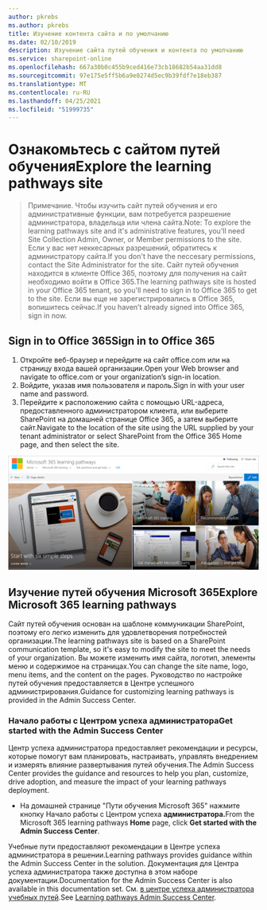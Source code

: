 ```yaml
---
author: pkrebs
ms.author: pkrebs
title: Изучение контента сайта и по умолчанию
ms.date: 02/10/2019
description: Изучение сайта путей обучения и контента по умолчанию
ms.service: sharepoint-online
ms.openlocfilehash: 667a30b0c455b9ced416e73cb18682b54aa31dd8
ms.sourcegitcommit: 97e175e5ff5b6a9e0274d5ec9b39fdf7e18eb387
ms.translationtype: MT
ms.contentlocale: ru-RU
ms.lasthandoff: 04/25/2021
ms.locfileid: "51999735"
---
```

# <a name="explore-the-learning-pathways-site"></a><span data-ttu-id="23244-103">Ознакомьтесь с сайтом путей обучения</span><span class="sxs-lookup"><span data-stu-id="23244-103">Explore the learning pathways site</span></span>

> <span data-ttu-id="23244-104">Примечание. Чтобы изучить сайт путей обучения и его административные функции, вам потребуется разрешение администратора, владельца или члена сайта.</span><span class="sxs-lookup"><span data-stu-id="23244-104">Note: To explore the learning pathways site and it's administrative features, you'll need Site Collection Admin, Owner, or Member permissions to the site.</span></span> <span data-ttu-id="23244-105">Если у вас нет неккесарных разрешений, обратитесь к администратору сайта.</span><span class="sxs-lookup"><span data-stu-id="23244-105">If you don't have the neccesary permissions, contact the Site Administrator for the site.</span></span> <span data-ttu-id="23244-106">Сайт путей обучения находится в клиенте Office 365, поэтому для получения на сайт необходимо войти в Office 365.</span><span class="sxs-lookup"><span data-stu-id="23244-106">The learning pathways site is hosted in your Office 365 tenant, so you'll need to sign in to Office 365 to get to the site.</span></span> <span data-ttu-id="23244-107">Если вы еще не зарегистрировались в Office 365, вопишитесь сейчас.</span><span class="sxs-lookup"><span data-stu-id="23244-107">If you haven’t already signed into Office 365, sign in now.</span></span> 

## <a name="sign-in-to-office-365"></a><span data-ttu-id="23244-108">Sign in to Office 365</span><span class="sxs-lookup"><span data-stu-id="23244-108">Sign in to Office 365</span></span> 

1.  <span data-ttu-id="23244-109">Откройте веб-браузер и перейдите на сайт office.com или на страницу входа вашей организации.</span><span class="sxs-lookup"><span data-stu-id="23244-109">Open your Web browser and navigate to office.com or your organization’s sign-in location.</span></span> 
2.  <span data-ttu-id="23244-110">Войдите, указав имя пользователя и пароль.</span><span class="sxs-lookup"><span data-stu-id="23244-110">Sign in with your user name and password.</span></span>
3.  <span data-ttu-id="23244-111">Перейдите к расположению сайта с помощью URL-адреса, предоставленного администратором клиента, или выберите SharePoint на домашней странице Office 365, а затем выберите сайт.</span><span class="sxs-lookup"><span data-stu-id="23244-111">Navigate to the location of the site using the URL supplied by your tenant administrator or select SharePoint from the Office 365 Home page, and then select the site.</span></span> 

![cg-exploresite.png](media/cg-introducing.png)

## <a name="explore-microsoft-365-learning-pathways"></a><span data-ttu-id="23244-113">Изучение путей обучения Microsoft 365</span><span class="sxs-lookup"><span data-stu-id="23244-113">Explore Microsoft 365 learning pathways</span></span>

<span data-ttu-id="23244-114">Сайт путей обучения основан на шаблоне коммуникации SharePoint, поэтому его легко изменить для удовлетворения потребностей организации.</span><span class="sxs-lookup"><span data-stu-id="23244-114">The learning pathways site is based on a SharePoint communication template, so it's easy to modify the site to meet the needs of your organization.</span></span> <span data-ttu-id="23244-115">Вы можете изменить имя сайта, логотип, элементы меню и содержимое на страницах.</span><span class="sxs-lookup"><span data-stu-id="23244-115">You can change the site name, logo, menu items, and the content on the pages.</span></span> <span data-ttu-id="23244-116">Руководство по настройке путей обучения предоставляется в Центре успешного администрирования.</span><span class="sxs-lookup"><span data-stu-id="23244-116">Guidance for customizing learning pathways is provided in the Admin Success Center.</span></span> 

### <a name="get-started-with-the-admin-success-center"></a><span data-ttu-id="23244-117">Начало работы с Центром успеха администратора</span><span class="sxs-lookup"><span data-stu-id="23244-117">Get started with the Admin Success Center</span></span>

<span data-ttu-id="23244-118">Центр успеха администратора предоставляет рекомендации и ресурсы, которые помогут вам планировать, настраивать, управлять внедрением и измерять влияние развертывания путей обучения.</span><span class="sxs-lookup"><span data-stu-id="23244-118">The Admin Success Center provides the guidance and resources to help you plan, customize, drive adoption, and measure the impact of your learning pathways deployment.</span></span> 

- <span data-ttu-id="23244-119">На домашней странице "Пути  обучения Microsoft 365" нажмите кнопку Начало работы с Центром успеха **администратора.**</span><span class="sxs-lookup"><span data-stu-id="23244-119">From the Microsoft 365 learning pathways **Home** page, click **Get started with the Admin Success Center**.</span></span>

<span data-ttu-id="23244-120">Учебные пути предоставляют рекомендации в Центре успеха администратора в решении.</span><span class="sxs-lookup"><span data-stu-id="23244-120">Learning pathways provides guidance within the Admin Success Center in the solution.</span></span> <span data-ttu-id="23244-121">Документация для Центра успеха администратора также доступна в этом наборе документации.</span><span class="sxs-lookup"><span data-stu-id="23244-121">Documentation for the Admin Success Center is also available in this documentation set.</span></span> <span data-ttu-id="23244-122">См. [в центре успеха администратора учебных путей](custom_successcenter.md).</span><span class="sxs-lookup"><span data-stu-id="23244-122">See [Learning pathways Admin Success Center](custom_successcenter.md).</span></span>